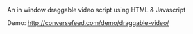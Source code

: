 An in window draggable video script using HTML &amp; Javascript

Demo: http://conversefeed.com/demo/draggable-video/
